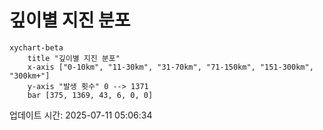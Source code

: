 # 깊이별 지진 분포

```mermaid
xychart-beta
    title "깊이별 지진 분포"
    x-axis ["0-10km", "11-30km", "31-70km", "71-150km", "151-300km", "300km+"]
    y-axis "발생 횟수" 0 --> 1371
    bar [375, 1369, 43, 6, 0, 0]
```

업데이트 시간: 2025-07-11 05:06:34
